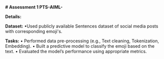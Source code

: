**# Assessment 1 PTS-AIML-**

**Details:** 

**Dataset:** •Used publicly available Sentences dataset of social media posts with corresponding emoji's.  

**Tasks:**    • Performed data pre-processing (e.g., Text cleaning, Tokenization, Embedding). 
          • Built a predictive model to classify the emoji based on the text. 
          • Evaluated the model’s performance using appropriate metrics.
